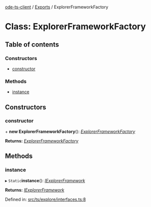 [ode-ts-client](../README.md) / [Exports](../modules.md) / ExplorerFrameworkFactory

# Class: ExplorerFrameworkFactory

## Table of contents

### Constructors

- [constructor](explorerframeworkfactory.md#constructor)

### Methods

- [instance](explorerframeworkfactory.md#instance)

## Constructors

### constructor

\+ **new ExplorerFrameworkFactory**(): [*ExplorerFrameworkFactory*](explorerframeworkfactory.md)

**Returns:** [*ExplorerFrameworkFactory*](explorerframeworkfactory.md)

## Methods

### instance

▸ `Static`**instance**(): [*IExplorerFramework*](../interfaces/iexplorerframework.md)

**Returns:** [*IExplorerFramework*](../interfaces/iexplorerframework.md)

Defined in: [src/ts/explore/interfaces.ts:8](https://github.com/opendigitaleducation/ode-ts-client/blob/b81969a/src/ts/explore/interfaces.ts#L8)
